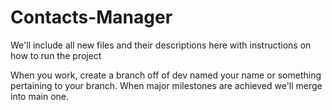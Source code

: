 # Contacts-Manager

We'll include all new files and their descriptions here with instructions on how to run the project

When you work, create a branch off of dev named your name or something pertaining to your branch. When major 
milestones are achieved we'll merge into main one. 
